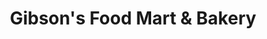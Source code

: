 ---
title: "Gibson's Food Mart & Bakery"
url: /oberlin/gibsons-food-mart-and-bakery/
shop: convenience
---